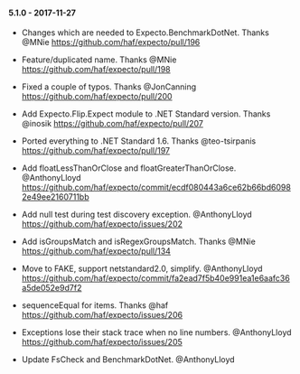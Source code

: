 #### 5.1.0 - 2017-11-27
* Changes which are needed to Expecto.BenchmarkDotNet. Thanks @MNie https://github.com/haf/expecto/pull/196
* Feature/duplicated name. Thanks @MNie https://github.com/haf/expecto/pull/198
* Fixed a couple of typos. Thanks @JonCanning https://github.com/haf/expecto/pull/200
* Add Expecto.Flip.Expect module to .NET Standard version. Thanks @inosik https://github.com/haf/expecto/pull/207
* Ported everything to .NET Standard 1.6. Thanks @teo-tsirpanis https://github.com/haf/expecto/pull/197
* Add floatLessThanOrClose and floatGreaterThanOrClose. @AnthonyLloyd https://github.com/haf/expecto/commit/ecdf080443a6ce62b66bd60982e49ee2160711bb
* Add null test during test discovery exception. @AnthonyLloyd https://github.com/haf/expecto/issues/202
* Add isGroupsMatch and isRegexGroupsMatch. Thanks @MNie https://github.com/haf/expecto/pull/134
* Move to FAKE, support netstandard2.0, simplify. @AnthonyLloyd https://github.com/haf/expecto/commit/fa2ead7f5b40e991ea1e6aafc36a5de052e9d7f2
* sequenceEqual for items. Thanks @haf https://github.com/haf/expecto/issues/206
* Exceptions lose their stack trace when no line numbers. @AnthonyLloyd https://github.com/haf/expecto/issues/205


* Update FsCheck and BenchmarkDotNet. @AnthonyLloyd
